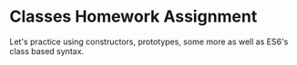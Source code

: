 # Classes Homework Assignment

Let's practice using constructors, prototypes, some more as well as ES6's class based syntax.

